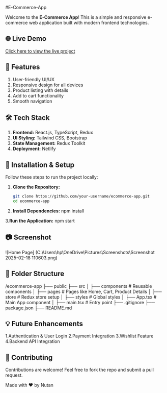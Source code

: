 #E-Commerce-App

Welcome to the **E-Commerce App**! This is a simple and responsive e-commerce web application built with modern frontend technologies.

## 🌐 Live Demo
[Click here to view the live project](https://nutan-ecommerce-app.netlify.app/)

## 🚀 Features
1. User-friendly UI/UX
2. Responsive design for all devices
3. Product listing with details
4. Add to cart functionality
5. Smooth navigation

## 🛠️ Tech Stack
1. **Frontend:** React.js, TypeScript, Redux
2. **UI Styling:** Tailwind CSS, Bootstrap
3. **State Management:** Redux Toolkit
4. **Deployment:** Netlify

## 📌 Installation & Setup
Follow these steps to run the project locally:

1. **Clone the Repository:**
   ```sh
   git clone https://github.com/your-username/ecommerce-app.git
   cd ecommerce-app

2. **Install Dependencies:**
   npm install

3.**Run the Application:**
  npm start

## 📷 Screenshot 
![Home Page] (C:\Users\hp\OneDrive\Pictures\Screenshots\Screenshot 2025-02-18 110603.png)

## 📌 Folder Structure
/ecommerce-app
├── public
├── src
│   ├── components  # Reusable components
│   ├── pages       # Pages like Home, Cart, Product Details
│   ├── store       # Redux store setup
│   ├── styles      # Global styles
│   ├── App.tsx     # Main App component
│   ├── main.tsx    # Entry point
├── .gitignore
├── package.json
├── README.md

## 💡 Future Enhancements
1.Authentication & User Login
2.Payment Integration
3.Wishlist Feature
4.Backend API Integration

## 🤝 Contributing
Contributions are welcome! Feel free to fork the repo and submit a pull request.

Made with ❤️ by Nutan
